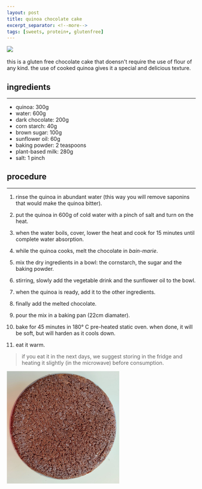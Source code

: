 ```yaml
---
layout: post
title: quinoa chocolate cake
excerpt_separator: <!--more-->
tags: [sweets, protein+, glutenfree]
---
```


 <img src="../../../images/quinoa-cake.jpeg" width="300">
 
 <!--more-->

 this is a gluten free chocolate cake that doensn't require the use of flour of any kind. the use of cooked quinoa gives it a special and delicious texture.

## ingredients
---

- quinoa: 300g
- water: 600g
- dark chocolate: 200g
- corn starch: 40g
- brown sugar: 100g
- sunflower oil: 60g
- baking powder: 2 teaspoons
- plant-based milk: 280g
- salt: 1 pinch

## procedure
---

1. rinse the quinoa in abundant water (this way you will remove saponins that would make the quinoa bitter).
   
2. put the quinoa in 600g of cold water with a pinch of salt and turn on the heat.
   
3. when the water boils, cover, lower the heat and cook for 15 minutes until complete water absorption.
   
4. while the quinoa cooks, melt the chocolate in *bain-marie*.
   
5. mix the dry ingredients in a bowl: the cornstarch, the sugar and the baking powder.
   
6. stirring, slowly add the vegetable drink and the sunflower oil to the bowl.
   
7. when the quinoa is ready, add it to the other ingredients.
   
8. finally add the melted chocolate.
   
9.  pour the mix in a baking pan (22cm diamater).
    
10. bake for 45 minutes in 180° C pre-heated static oven. when done, it will be soft, but will harden as it cools down.
    
11. eat it warm.

> if you eat it in the next days, we suggest storing in the fridge and heating it slightly (in the microwave) before consumption.
    
    
<img src="../images/quinoa-cake-whole.jpeg" width="300">
